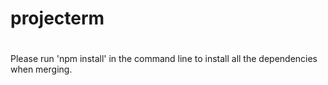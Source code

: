 # projecterm
#
Please run 'npm install' in the command line to install all the dependencies when merging.
#
#
#
#
#
#

